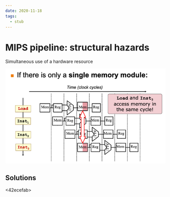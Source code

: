 ```yaml
---
date: 2020-11-18
tags: 
  - stub
---
```


# MIPS pipeline: structural hazards

Simultaneous use of a hardware resource

![](./static/mips-single-memory-module-structure-hazard.png)

## Solutions

<ab689d92>

<42ecefab>
